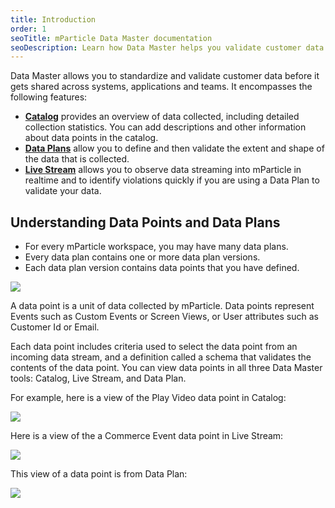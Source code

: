 ```yaml
---
title: Introduction
order: 1
seoTitle: mParticle Data Master documentation
seoDescription: Learn how Data Master helps you validate customer data before it gets shared across systems, applications and teams with this documentation guide.
---
```


Data Master allows you to standardize and validate customer data before it gets shared across systems, applications and teams. It encompasses the following features:
- [**Catalog**](/guides/data-master/catalog/) provides an overview of data collected, including detailed collection statistics. You can add descriptions and other information about data points in the catalog.
- [**Data Plans**](/guides/data-master/data-planning/) allow you to define and then validate the extent and shape of the data that is collected.
- [**Live Stream**](/guides/data-master/live-stream/) allows you to observe data streaming into mParticle in realtime and to identify violations quickly if you are using a Data Plan to validate your data.

## Understanding Data Points and Data Plans

* For every mParticle workspace, you may have many data plans.
* Every data plan contains one or more data plan versions.
* Each data plan version contains data points that you have defined.

![](/images/dataplan_hierarchy.jpg)

A data point is a unit of data collected by mParticle. Data points represent Events such as Custom Events or Screen Views, or User attributes such as Customer Id or Email.

Each data point includes criteria used to select the data point from an incoming data stream, and a definition called a schema that validates the contents of the data point. You can view data points in all three Data Master tools: Catalog, Live Stream, and Data Plan.

For example, here is a view of the Play Video data point in Catalog:

![](/images/data-master-details-view-3.png)

Here is a view of the a Commerce Event data point in Live Stream:

![](/images/data-point-in-live-stream.png)

This view of a data point is from Data Plan:

![](/images/data-point-in-data-plan.png)

